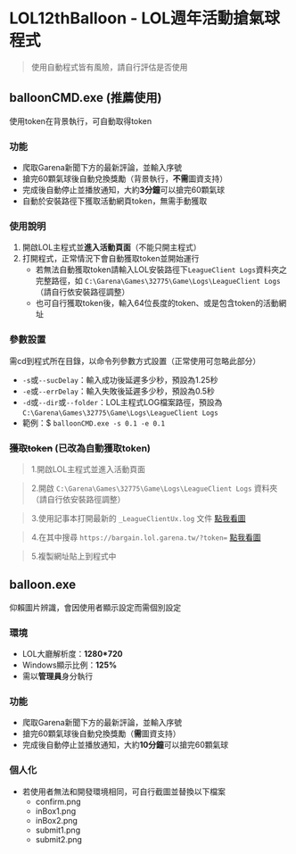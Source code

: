 # LOL12thBalloon - LOL週年活動搶氣球程式
> 使用自動程式皆有風險，請自行評估是否使用

## balloonCMD.exe (推薦使用)
使用token在背景執行，可自動取得token

### 功能
- 爬取Garena新聞下方的最新評論，並輸入序號
- 搶完60顆氣球後自動兌換獎勵（背景執行，**不需**圖資支持）
- 完成後自動停止並播放通知，大約**3分鐘**可以搶完60顆氣球
- 自動於安裝路徑下獲取活動網頁token，無需手動獲取

### 使用說明
1. 開啟LOL主程式並**進入活動頁面**（不能只開主程式）
2. 打開程式，正常情況下會自動獲取token並開始運行
   - 若無法自動獲取token請輸入LOL安裝路徑下`LeagueClient Logs`資料夾之完整路徑，如 `C:\Garena\Games\32775\Game\Logs\LeagueClient Logs`（請自行依安裝路徑調整）
   - 也可自行獲取token後，輸入64位長度的token、或是包含token的活動網址

### 參數設置
需cd到程式所在目錄，以命令列參數方式設置（正常使用可忽略此部分）
- `-s`或`--sucDelay`：輸入成功後延遲多少秒，預設為1.25秒
- `-e`或`--errDelay`：輸入失敗後延遲多少秒，預設為0.5秒
- `-d`或`--dir`或`--folder`：LOL主程式LOG檔案路徑，預設為`C:\Garena\Games\32775\Game\Logs\LeagueClient Logs`
- 範例：$ `balloonCMD.exe -s 0.1 -e 0.1`

### ~~獲取token~~ (已改為自動獲取token)

> 1.開啟LOL主程式並進入活動頁面

> 2.開啟 `C:\Garena\Games\32775\Game\Logs\LeagueClient Logs` 資料夾（請自行依安裝路徑調整）

> 3.使用記事本打開最新的 `_LeagueClientUx.log` 文件 [點我看圖](https://i.imgur.com/NUZV33G.png)

> 4.在其中搜尋 `https://bargain.lol.garena.tw/?token=` [點我看圖](https://i.imgur.com/ZQNwUbU.png)

> 5.複製網址貼上到程式中

## balloon.exe
仰賴圖片辨識，會因使用者顯示設定而需個別設定

### 環境
- LOL大廳解析度：**1280*720**
- Windows顯示比例：**125%**
- 需以**管理員**身分執行

### 功能
- 爬取Garena新聞下方的最新評論，並輸入序號
- 搶完60顆氣球後自動兌換獎勵（**需**圖資支持）
- 完成後自動停止並播放通知，大約**10分鐘**可以搶完60顆氣球

### 個人化
- 若使用者無法和開發環境相同，可自行截圖並替換以下檔案
  - confirm.png
  - inBox1.png
  - inBox2.png
  - submit1.png
  - submit2.png